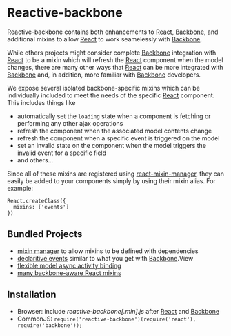 Reactive-backbone
=================
Reactive-backbone contains both enhancements to [React](http://facebook.github.io/react/), [Backbone](http://backbonejs.org/), and additional mixins to allow [React](http://facebook.github.io/react/) to work seamelessly with [Backbone](http://backbonejs.org/).

While others projects might consider complete [Backbone](http://backbonejs.org/) integration with [React](http://facebook.github.io/react/) to be a mixin which will refresh the [React](http://facebook.github.io/react/) component when the model changes, there are many other ways that [React](http://facebook.github.io/react/) can be more integrated with [Backbone](http://backbonejs.org/) and, in addition, more familiar with [Backbone](http://backbonejs.org/) developers.

We expose several isolated backbone-specific mixins which can be individually included to meet the needs of the specific [React](http://facebook.github.io/react/) component.  This includes things like

* automatically set the ```loading``` state when a component is fetching or performing any other ajax operations
* refresh the component when the associated model contents change
* refresh the component when a specific event is triggered on the model
* set an invalid state on the component when the model triggers the invalid event for a specific field
* and others...

Since all of these mixins are registered using [react-mixin-manager](https://github.com/jhudson8/react-mixin-manager), they can easily be added to your components simply by using their mixin alias.  For example:

```
React.createClass({
  mixins: ['events']
})
```

Bundled Projects
---------------------
* [mixin manager](https://github.com/jhudson8/react-mixin-manager) to allow mixins to be defined with dependencies
* [declaritive events](https://github.com/jhudson8/react-events) similar to what you get with [Backbone](http://backbonejs.org/).View
* [flexible model async activity binding](https://github.com/jhudson8/backbone-async-event)
* [many backbone-aware React mixins](https://github.com/jhudson8/react-backbone)


Installation
------------

* Browser: include *reactive-backbone[.min].js* after [React](http://facebook.github.io/react/) and [Backbone](http://backbonejs.org/)
* CommonJS: ```require('reactive-backbone')(require('react'), require('backbone'));```
